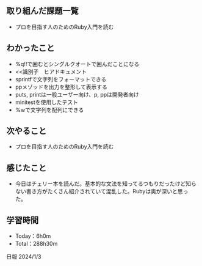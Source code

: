 ## 取り組んだ課題一覧
- プロを目指す人のためのRuby入門を読む

## わかったこと
- %q!!で囲むとシングルクオートで囲んだことになる
- <<識別子　ヒアドキュメント
- sprintfで文字列をフォーマットできる
- ppメゾッドを出力を整形して表示する
- puts, printは一般ユーザー向け、p, ppは開発者向け
- minitestを使用したテスト
- %wで文字列を配列にできる

## 次やること
- プロを目指す人のためのRuby入門を読む

## 感じたこと
- 今日はチェリー本を読んだ。基本的な文法を知ってるつもりだったけど知らない書き方がたくさん紹介されていて混乱した。Rubyは奥が深いと思った。

## 学習時間
- Today：6h0m
- Total：288h30m

日報 2024/1/3
